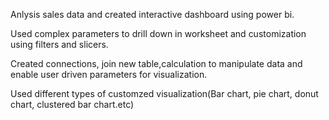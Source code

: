 Anlysis sales data and created interactive dashboard using power bi.

Used complex parameters to drill down in worksheet and customization using filters and slicers.

Created connections, join new table,calculation to manipulate data and enable user driven parameters for visualization.

Used  different types of customzed visualization(Bar chart, pie chart, donut chart, clustered bar chart.etc)


